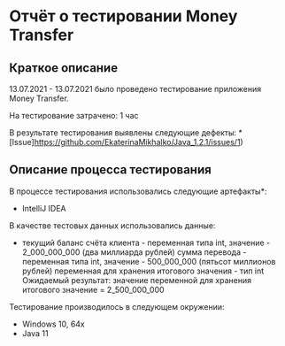 # Отчёт о тестировании Money Transfer

## Краткое описание

13.07.2021 - 13.07.2021 было проведено тестирование приложения Money Transfer.

На тестирование затрачено: 1 час

В результате тестирования выявлены следующие дефекты:
*[Issue]https://github.com/EkaterinaMikhalko/Java_1.2.1/issues/1)

## Описание процесса тестирования

В процессе тестирования использовались следующие артефакты*:
* IntelliJ IDEA

В качестве тестовых данных использовались данные:
* текущий баланс счёта клиента - переменная типа int, значение - 2_000_000_000 (два миллиарда рублей)
  сумма перевода - переменная типа int, значение - 500_000_000 (пятьсот миллионов рублей)
  переменная для хранения итогового значения - тип int
Ожидаемый результат: значение переменной для хранения итогового значение = 2_500_000_000
  
Тестирование производилось в следующем окружении:
* Windows 10, 64x
* Java 11
